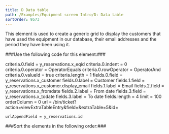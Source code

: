 ```yaml
---
title: D Data table
path: /Examples/Equipment screen Intro/D: Data table
sortOrder: 9573
---
```


This element is used to create a generic grid to display the customers that have used the equipment in our database, their email addresses and the period they have been using it.


###Use the following code for this element:###

criteria.0.field = y\_reservations.x\_eqid
criteria.0.indent = 0
criteria.0.operator = OperatorEquals
criteria.0.rowOperator = OperatorAnd
criteria.0.valueId = true
criteria.length = 1
fields.0.field = y\_reservations.x\_customer
fields.0.label = Customer
fields.1.field = y\_reservations.x\_customer.display\_email
fields.1.label = Email
fields.2.field = y\_reservations.x\_fromdate
fields.2.label = From date
fields.3.field = y\_reservations.x\_todate
fields.3.label = To date
fields.length = 4
limit = 100
orderColumn = 0
url = /bin/ticket?action=viewExtraTableEntry&field=&extraTable=5&id=

    urlAppendField = y_reservations.id
    



###Sort the elements in the following order:###


